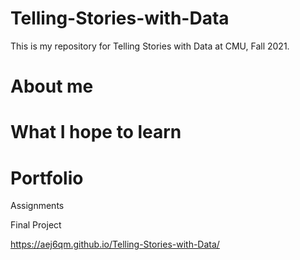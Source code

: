 # Telling-Stories-with-Data
This is my repository for Telling Stories with Data at CMU, Fall 2021.

# About me

# What I hope to learn


# Portfolio
Assignments

Final Project 

https://aej6qm.github.io/Telling-Stories-with-Data/

